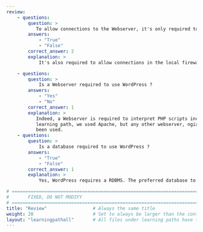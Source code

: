 ```yaml
---
review:
    - questions:
        question: >
           To allow connections to the Webserver, it's only required to open the OCI firewall (security list) for http(s) ? 
        answers:
            - "True"
            - "False"
        correct_answer: 2                    
        explanation: >
            It's also required to allow connections in the local firewall of the compute instance.

    - questions:
        question: >
            Is a Webserver required to use WordPress ?
        answers:
            - "Yes"
            - "No"
        correct_answer: 1                  
        explanation: >
           Indeed, a Webserver is required to interpret PHP scripts included in WordPress. In this
           learning path, we used Apache, but any other webserver, ngix for example, could have
           been used.
    - questions:
        question: >
            Is a database required to use WordPress ?
        answers:
            - "True"
            - "False"
        correct_answer: 1
        explanation: >
            Yes, WordPress requires a RDBMS. The preferred database to use with WordPress is MySQL.

# ================================================================================
#       FIXED, DO NOT MODIFY
# ================================================================================
title: "Review"                 # Always the same title
weight: 20                      # Set to always be larger than the content in this path
layout: "learningpathall"       # All files under learning paths have this same wrapper
---
```

